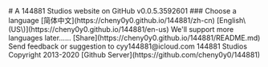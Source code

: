 <title>144881 on GitHub</title>  
# A 144881 Studios website on GitHub v0.0.5.3592601  
### Choose a language  
[简体中文](https://cheny0y0.github.io/144881/zh-cn)  
[English\(US\)](https://cheny0y0.github.io/144881/en-us)  
We'll support more languages later……  
[Share](https://cheny0y0.github.io/144881/README.md)  
Send feedback or suggestion to cyy144881@icloud.com  
144881 Studios Copyright 2013-2020  
[Github Server](https://github.com/cheny0y0/144881)
